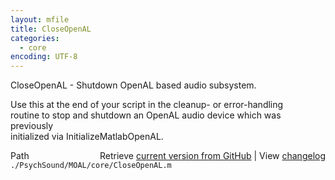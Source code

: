 ```yaml
---
layout: mfile
title: CloseOpenAL
categories:
  - core
encoding: UTF-8
---
```


CloseOpenAL - Shutdown OpenAL based audio subsystem.  

Use this at the end of your script in the cleanup- or error-handling  
routine to stop and shutdown an OpenAL audio device which was previously  
initialized via InitializeMatlabOpenAL.  


<div class="code_header" style="text-align:right;">
  <span style="float:left;">Path&nbsp;&nbsp;</span> <span class="counter">Retrieve <a href=
  "https://raw.github.com/Psychtoolbox-3/Psychtoolbox-3/beta/./PsychSound/MOAL/core/CloseOpenAL.m">current version from GitHub</a> | View <a href=
  "https://github.com/Psychtoolbox-3/Psychtoolbox-3/commits/beta/./PsychSound/MOAL/core/CloseOpenAL.m">changelog</a></span>
</div>
<div class="code">
  <code>./PsychSound/MOAL/core/CloseOpenAL.m</code>
</div>
